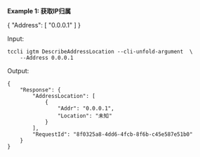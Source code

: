 **Example 1: 获取IP归属**

{
  "Address": [
    "0.0.0.1"
  ]
}

Input: 

```
tccli igtm DescribeAddressLocation --cli-unfold-argument  \
    --Address 0.0.0.1
```

Output: 
```
{
    "Response": {
        "AddressLocation": [
            {
                "Addr": "0.0.0.1",
                "Location": "未知"
            }
        ],
        "RequestId": "8f0325a8-4dd6-4fcb-8f6b-c45e587e51b0"
    }
}
```

